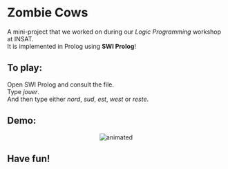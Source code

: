 # Zombie Cows
A mini-project that we worked on during our *Logic Programming* workshop at INSAT.
<br>
It is implemented in Prolog using __SWI Prolog__!

## To play:
Open SWI Prolog and consult the file.
<br>
Type *jouer*.
<br>
And then type either *nord*, *sud*, *est*, *west* or *reste*.

## Demo:

 <p align="center">
  <img src="https://github.com/hajali-amine/dimitri-and-the-zombie-cows/blob/main/demo.gif" alt="animated" />
</p>

## Have fun!